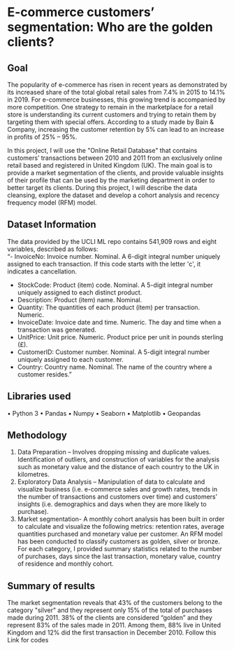 # E-commerce customers’ segmentation: Who are the golden clients? 
## Goal
The popularity of e-commerce has risen in recent years as demonstrated by its increased share of the total global retail sales from 7.4% in 2015 to 14.1% in 2019. For e-commerce businesses, this growing trend is accompanied by more competition. One strategy to remain in the marketplace for a retail store is understanding its current customers and trying to retain them by targeting them with special offers.  According to a study made by Bain & Company, increasing the customer retention by 5% can lead to an increase in profits of 25% – 95%.

In this project, I will use the "Online Retail Database" that contains customers’ transactions between 2010 and 2011 from an exclusively online retail based and registered in United Kingdom (UK). The main goal is to provide a market segmentation of the clients, and provide valuable insights of their profile that can be used by the marketing department in order to better target its clients.
During this project, I will describe the data cleansing, explore the dataset and develop a cohort analysis and recency frequency model (RFM) model. 

## Dataset Information
The data provided by the UCLI ML repo contains 541,909 rows and eight variables, described as follows:  
“- InvoiceNo: Invoice number. Nominal. A 6-digit integral number uniquely assigned to each transaction. If this code starts with the letter 'c', it indicates a cancellation.
- StockCode: Product (item) code. Nominal. A 5-digit integral number uniquely assigned to each distinct product.
- Description: Product (item) name. Nominal.
- Quantity: The quantities of each product (item) per transaction. Numeric.
- InvoiceDate: Invoice date and time. Numeric. The day and time when a transaction was generated.
- UnitPrice: Unit price. Numeric. Product price per unit in pounds sterling (£).
- CustomerID: Customer number. Nominal. A 5-digit integral number uniquely assigned to each customer.
- Country: Country name. Nominal. The name of the country where a customer resides.”

## Libraries used
•	Python 3
•	Pandas
•	Numpy
•	Seaborn
•	Matplotlib
•	Geopandas

## Methodology
1) Data Preparation – Involves dropping missing and duplicate values. Identification of outliers, and construction of variables for the analysis such as monetary value and the distance of each country to the UK in kilometres. 
2) Exploratory Data Analysis – Manipulation of data to calculate and visualize business (i.e. e-commerce sales and growth rates, trends in the number of transactions and customers over time) and customers’ insights (i.e. demographics and days when they are more likely to purchase). 
3) Market segmentation-  A monthly cohort analysis has been built in order to calculate and visualize the following metrics: retention rates, average quantities purchased and monetary value per customer.  An RFM model has been conducted to classify customers as golden, silver or bronze. For each category, I provided summary statistics related to the number of purchases, days since the last transaction, monetary value, country of residence and monthly cohort.  

## Summary of results
The market segmentation reveals that 43% of the customers belong to the category "silver" and they represent only 15% of the total of purchases made during 2011. 38% of the clients are considered “golden” and they represent 83% of the sales made in 2011. Among them, 88% live in United Kingdom and 12% did the first transaction in December 2010. 
Follow this Link for codes

